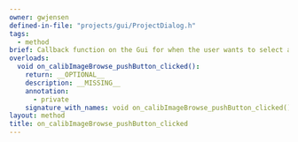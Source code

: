 ```yaml
---
owner: gwjensen
defined-in-file: "projects/gui/ProjectDialog.h"
tags:
  - method
brief: Callback function on the Gui for when the user wants to select a different calibration image than the default.
overloads:
  void on_calibImageBrowse_pushButton_clicked():
    return: __OPTIONAL__
    description: __MISSING__
    annotation:
      - private
    signature_with_names: void on_calibImageBrowse_pushButton_clicked()
layout: method
title: on_calibImageBrowse_pushButton_clicked
---
```

